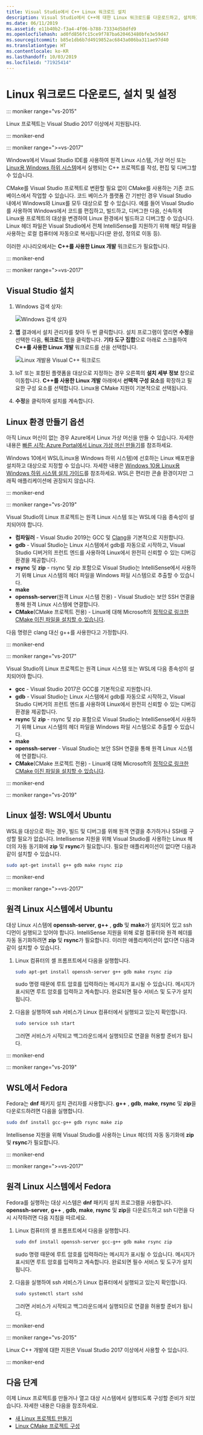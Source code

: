 ```yaml
---
title: Visual Studio에서 C++ Linux 워크로드 설치
description: Visual Studio에서 C++에 대한 Linux 워크로드를 다운로드하고, 설치하고, 설정하는 방법을 설명합니다.
ms.date: 06/11/2019
ms.assetid: e11b40b2-f3a4-4f06-b788-73334d58dfd9
ms.openlocfilehash: ad0fd856fc15ce9f787ba620463480bfe3e59d47
ms.sourcegitcommit: b85e1db6b7d4919852ac6843a086ba311ae97d40
ms.translationtype: HT
ms.contentlocale: ko-KR
ms.lasthandoff: 10/03/2019
ms.locfileid: "71925414"
---
```

# <a name="download-install-and-set-up-the-linux-workload"></a>Linux 워크로드 다운로드, 설치 및 설정

::: moniker range="vs-2015"

Linux 프로젝트는 Visual Studio 2017 이상에서 지원됩니다.

::: moniker-end

::: moniker range=">=vs-2017"

Windows에서 Visual Studio IDE를 사용하여 원격 Linux 시스템, 가상 머신 또는 [Linux용 Windows 하위 시스템](/windows/wsl/about)에서 실행되는 C++ 프로젝트를 작성, 편집 및 디버그할 수 있습니다. 

CMake를 Visual Studio 프로젝트로 변환할 필요 없이 CMake를 사용하는 기존 코드 베이스에서 작업할 수 있습니다. 코드 베이스가 플랫폼 간 기반인 경우 Visual Studio 내에서 Windows와 Linux를 모두 대상으로 할 수 있습니다. 예를 들어 Visual Studio를 사용하여 Windows에서 코드를 편집하고, 빌드하고, 디버그한 다음, 신속하게 Linux용 프로젝트의 대상을 변경하여 Linux 환경에서 빌드하고 디버그할 수 있습니다. Linux 헤더 파일은 Visual Studio에서 전체 IntelliSense를 지원하기 위해 해당 파일을 사용하는 로컬 컴퓨터에 자동으로 복사됩니다(문 완성, 정의로 이동 등). 
 
이러한 시나리오에서는 **C++를 사용한 Linux 개발** 워크로드가 필요합니다. 

::: moniker-end

::: moniker range=">=vs-2017"

## <a name="visual-studio-setup"></a>Visual Studio 설치

1. Windows 검색 상자:

   ![Windows 검색 상자](media/visual-studio-installer-search.png)

2. **앱** 결과에서 설치 관리자를 찾아 두 번 클릭합니다. 설치 프로그램이 열리면 **수정**을 선택한 다음, **워크로드** 탭을 클릭합니다. **기타 도구 집합**으로 아래로 스크롤하여 **C++를 사용한 Linux 개발** 워크로드를 선을 선택합니다.

   ![Linux 개발용 Visual C++ 워크로드](media/linuxworkload.png)

1. IoT 또는 포함된 플랫폼을 대상으로 지정하는 경우 오른쪽의 **설치 세부 정보** 창으로 이동합니다. **C++를 사용한 Linux 개발** 아래에서 **선택적 구성 요소**를 확장하고 필요한 구성 요소를 선택합니다. Linux용 CMake 지원이 기본적으로 선택됩니다.

1. **수정**을 클릭하여 설치를 계속합니다.

## <a name="options-for-creating-a-linux-environment"></a>Linux 환경 만들기 옵션

아직 Linux 머신이 없는 경우 Azure에서 Linux 가상 머신을 만들 수 있습니다. 자세한 내용은 [빠른 시작: Azure Portal에서 Linux 가상 머신 만들기](/azure/virtual-machines/linux/quick-create-portal)를 참조하세요.

Windows 10에서 WSL(Linux용 Windows 하위 시스템)에 선호하는 Linux 배포판을 설치하고 대상으로 지정할 수 있습니다. 자세한 내용은 [Windows 10용 Linux용 Windows 하위 시스템 설치 가이드](/windows/wsl/install-win10)를 참조하세요. WSL은 편리한 콘솔 환경이지만 그래픽 애플리케이션에 권장되지 않습니다. 

::: moniker-end

::: moniker range="vs-2019"

Visual Studio의 Linux 프로젝트는 원격 Linux 시스템 또는 WSL에 다음 종속성이 설치되어야 합니다. 
- **컴파일러** - Visual Studio 2019는 GCC 및 [Clang](https://docs.microsoft.com/en-us/cpp/build/clang-support-cmake?view=vs-2019)을 기본적으로 지원합니다. 
- **gdb** - Visual Studio는 Linux 시스템에서 gdb를 자동으로 시작하고, Visual Studio 디버거의 프런트 엔드를 사용하여 Linux에서 완전히 신뢰할 수 있는 디버깅 환경을 제공합니다. 
- **rsync** 및 **zip** - rsync 및 zip 포함으로 Visual Studio는 IntelliSense에서 사용하기 위해 Linux 시스템의 헤더 파일을 Windows 파일 시스템으로 추출할 수 있습니다.
- **make**
- **openssh-server**(원격 Linux 시스템 전용) - Visual Studio는 보안 SSH 연결을 통해 원격 Linux 시스템에 연결합니다.
- **CMake**(CMake 프로젝트 전용) - Linux에 대해 Microsoft의 [정적으로 링크한 CMake 이진 파일을 설치할 수 있습니다](https://github.com/microsoft/CMake/releases).

다음 명령은 clang 대신 g++를 사용한다고 가정합니다. 

::: moniker-end

::: moniker range="vs-2017"

Visual Studio의 Linux 프로젝트는 원격 Linux 시스템 또는 WSL에 다음 종속성이 설치되어야 합니다. 
- **gcc** - Visual Studio 2017은 GCC를 기본적으로 지원합니다.
- **gdb** - Visual Studio는 Linux 시스템에서 gdb를 자동으로 시작하고, Visual Studio 디버거의 프런트 엔드를 사용하여 Linux에서 완전히 신뢰할 수 있는 디버깅 환경을 제공합니다. 
- **rsync** 및 **zip** - rsync 및 zip 포함으로 Visual Studio는 IntelliSense에서 사용하기 위해 Linux 시스템의 헤더 파일을 Windows 파일 시스템으로 추출할 수 있습니다.
- **make**
- **openssh-server** - Visual Studio는 보안 SSH 연결을 통해 원격 Linux 시스템에 연결합니다.
- **CMake**(CMake 프로젝트 전용) - Linux에 대해 Microsoft의 [정적으로 링크한 CMake 이진 파일을 설치할 수 있습니다](https://github.com/microsoft/CMake/releases).

::: moniker-end

::: moniker range="vs-2019" 

## <a name="linux-setup-ubuntu-on-wsl"></a>Linux 설정: WSL에서 Ubuntu

WSL을 대상으로 하는 경우, 빌드 및 디버그를 위해 원격 연결을 추가하거나 SSH를 구성할 필요가 없습니다. Intellisense 지원을 위해 Visual Studio를 사용하는 Linux 헤더의 자동 동기화에 **zip** 및 **rsync**가 필요합니다. 필요한 애플리케이션이 없다면 다음과 같이 설치할 수 있습니다.

```bash
sudo apt-get install g++ gdb make rsync zip
```

::: moniker-end

::: moniker range=">=vs-2017"

## <a name="ubuntu-on-remote-linux-systems"></a>원격 Linux 시스템에서 Ubuntu

대상 Linux 시스템에 **openssh-server**, **g++** , **gdb** 및 **make**가 설치되어 있고 ssh 디먼이 실행되고 있어야 합니다. IntelliSense 지원을 위해 로컬 컴퓨터와 원격 헤더를 자동 동기화하려면 **zip** 및 **rsync**가 필요합니다. 이러한 애플리케이션이 없다면 다음과 같이 설치할 수 있습니다.

1. Linux 컴퓨터의 셸 프롬프트에서 다음을 실행합니다.

   ```bash
   sudo apt-get install openssh-server g++ gdb make rsync zip
   ```

   sudo 명령 때문에 루트 암호를 입력하라는 메시지가 표시될 수 있습니다.  메시지가 표시되면 루트 암호를 입력하고 계속합니다. 완료되면 필수 서비스 및 도구가 설치됩니다.

1. 다음을 실행하여 ssh 서비스가 Linux 컴퓨터에서 실행되고 있는지 확인합니다.

   ```bash
   sudo service ssh start
   ```

   그러면 서비스가 시작되고 백그라운드에서 실행되므로 연결을 허용할 준비가 됩니다.

::: moniker-end

::: moniker range="vs-2019"

## <a name="fedora-on-wsl"></a>WSL에서 Fedora

Fedora는 **dnf** 패키지 설치 관리자를 사용합니다. **g++** , **gdb**, **make**, **rsync** 및 **zip**을 다운로드하려면 다음을 실행합니다.

   ```bash
   sudo dnf install gcc-g++ gdb rsync make zip
   ```

Intellisense 지원을 위해 Visual Studio를 사용하는 Linux 헤더의 자동 동기화에 **zip** 및 **rsync**가 필요합니다.

::: moniker-end

::: moniker range=">=vs-2017"

## <a name="fedora-on-remote-linux-systems"></a>원격 Linux 시스템에서 Fedora

Fedora를 실행하는 대상 시스템은 **dnf** 패키지 설치 프로그램을 사용합니다. **openssh-server**, **g++** , **gdb**, **make**, **rsync** 및 **zip**을 다운로드하고 ssh 디먼을 다시 시작하려면 다음 지침을 따르세요.

1. Linux 컴퓨터의 셸 프롬프트에서 다음을 실행합니다.

   ```bash
   sudo dnf install openssh-server gcc-g++ gdb make rsync zip
   ```

   sudo 명령 때문에 루트 암호를 입력하라는 메시지가 표시될 수 있습니다.  메시지가 표시되면 루트 암호를 입력하고 계속합니다. 완료되면 필수 서비스 및 도구가 설치됩니다.

1. 다음을 실행하여 ssh 서비스가 Linux 컴퓨터에서 실행되고 있는지 확인합니다.

   ```bash
   sudo systemctl start sshd
   ```

   그러면 서비스가 시작되고 백그라운드에서 실행되므로 연결을 허용할 준비가 됩니다.

::: moniker-end

::: moniker range="vs-2015"

Linux C++ 개발에 대한 지원은 Visual Studio 2017 이상에서 사용할 수 있습니다.

::: moniker-end

## <a name="next-steps"></a>다음 단계

이제 Linux 프로젝트를 만들거나 열고 대상 시스템에서 실행되도록 구성할 준비가 되었습니다. 자세한 내용은 다음을 참조하세요.

- [새 Linux 프로젝트 만들기](create-a-new-linux-project.md)
- [Linux CMake 프로젝트 구성](cmake-linux-project.md)
